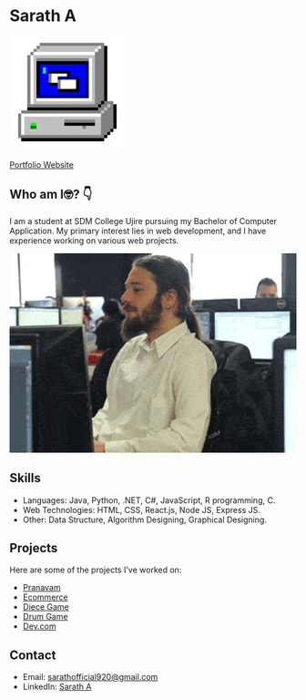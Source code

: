 # Sarath A
<p align="left">
  <img src="/assests/giphy.gif" alt="Alt Text" height="200">
</p>

[Portfolio Website](https://saratha9.github.io/Sar_Folio/)


## Who am I🤓? 👇
I am a student at SDM College Ujire pursuing my Bachelor of Computer Application. My primary interest lies in web development, and I have experience working on various web projects.
<p align="left">
  <img src="/assests/giphy 2.gif" alt="Alt Text" width="650" height="350">
</p>

## Skills

- Languages: Java, Python, .NET, C#, JavaScript, R programming, C. 
- Web Technologies: HTML, CSS, React.js, Node JS, Express JS. 
- Other: Data Structure, Algorithm Designing, Graphical Designing.

## Projects

Here are some of the projects I've worked on:

- [Pranavam](https://saratha9.github.io/Pranavam/)
- [Ecommerce](https://saratha9.github.io/Move-It/)
- [Diece Game](https://saratha9.github.io/Dice-Game/)
- [Drum Game](https://saratha9.github.io/BeatMaster-Drum-Kit-Challenge/)
- [Dev.com](https://saratha9.github.io/Dev.com/)


## Contact

- Email: sarathofficial920@gmail.com
- LinkedIn: [Sarath A](https://www.linkedin.com/in/sarath-adukkadukkam)



